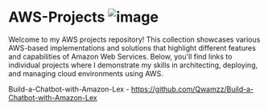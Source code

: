 # AWS-Projects ![image](https://github.com/user-attachments/assets/dbf5d2c9-4ae3-4984-8b97-380e57094a06)

Welcome to my AWS projects repository! This collection showcases various AWS-based implementations and solutions that highlight different features and capabilities of Amazon Web Services. Below, you'll find links to individual projects where I demonstrate my skills in architecting, deploying, and managing cloud environments using AWS.

Build-a-Chatbot-with-Amazon-Lex - https://github.com/Qwamzz/Build-a-Chatbot-with-Amazon-Lex
